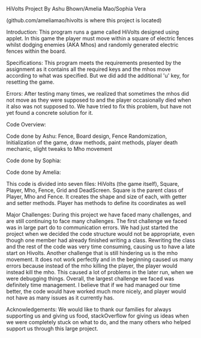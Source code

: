 HiVolts Project By Ashu Bhown/Amelia Mao/Sophia Vera

(github.com/ameliamao/hivolts is where this project is located)

Introduction:
This program runs a game called HiVolts designed using applet. In this game the player must move within a square of electric fences whilst dodging enemies (AKA Mhos) and randomly generated electric fences within the board.

Specifications:
This program meets the requirements presented by the assignment as it contains all the required keys and the mhos move according to what was specified. But we did add the additional 'u' key, for resetting the game.  

Errors:
After testing many times, we realized that sometimes the mhos did not move as they were supposed to and the player occasionally died when it also was not supposed to. We have tried to fix this problem, but have not yet found a concrete solution for it.

Code Overview:

Code done by Ashu:
Fence, Board design, Fence Randomization, Initialization of the game, draw methods, paint methods, player death mechanic, slight tweaks to Mho movement

Code done by Sophia:

Code done by Amelia:

This code is divided into seven files: HiVolts (the game itself), Square, Player, Mho, Fence, Grid and DeadScreen. Square is the parent class of Player, Mho and Fence. It creates the shape and size of each, with getter and setter methods. Player has methods to define its coordinates as well 

Major Challenges:
During this project we have faced many challenges, and are still continuing to face many challenges. The first challenge we faced was in large part do to communication errors. We had just started the project when we decided the code structure would not be appropriate, even though one member had already finished writing a class. Rewriting the class and the rest of the code was very time consuming, causing us to have a late start on Hivolts. Another challenge that is still hindering us is the mho movement. It does not work perfectly and in the beginning caused us many errors because instead of the mho killing the player, the player would instead kill the mho. This caused a lot of problems in the later run, when we were debugging things. Overall, the largest challenge we faced was definitely time management. I believe that if we had managed our time better, the code would have worked much more nicely, and player would not have as many issues as it currently has.

Acknowledgements:
We would like to thank our families for always supporting us and giving us food, stackOverflow for giving us ideas when we were completely stuck on what to do, and the many others who helped support us through this large project.






















